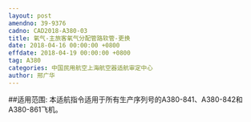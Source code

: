 ```yaml
---
layout: post
amendno: 39-9376
cadno: CAD2018-A380-03
title: 氧气-主旅客氧气分配管路软管-更换
date: 2018-04-16 00:00:00 +0800
effdate: 2018-04-19 00:00:00 +0800
tag: A380
categories: 中国民用航空上海航空器适航审定中心
author: 邢广华
---
```


##适用范围:
本适航指令适用于所有生产序列号的A380-841、A380-842和A380-861飞机。

